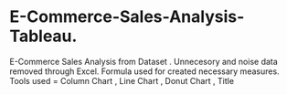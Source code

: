 # E-Commerce-Sales-Analysis-Tableau.
E-Commerce Sales Analysis from Dataset .
Unnecesory and noise data removed through Excel.
Formula used for created necessary measures.
Tools used = Column Chart , Line Chart , Donut Chart , Title

